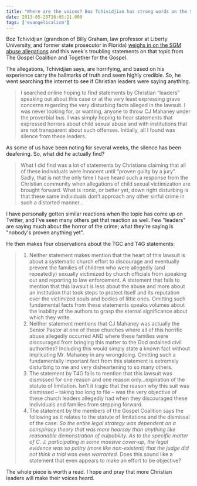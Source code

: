 ```yaml
---
title: "Where are the voices? Boz Tchividjian has strong words on the SGM mess."
date: 2013-05-25T16:05:21.000
tags: ['evangelicalism']
---
```


Boz Tchividjian (grandson of Billy Graham, law professor at Liberty University, and former state prosecutor in Florida) [weighs in on the SGM abuse allegations](http://netgrace.org/where-are-the-voices-the-continued-culture-of-silence-and-protection-in-american-evangelicalism/) and this week's troubling statements on that topic from The Gospel Coalition and Together for the Gospel.

The allegations, Tchividjian says, are horrifying, and based on his experience carry the hallmarks of truth and seem highly credible. So, he went searching the internet to see if Christian leaders were saying anything.

> I searched online hoping to find statements by Christian “leaders” speaking out about this case or at the very least expressing grave concerns regarding the very disturbing facts alleged in the lawsuit. I was never looking for, or wanting, anyone to throw CJ Mahaney under the proverbial bus. I was simply hoping to hear statements that expressed horrors about child sexual abuse and with institutions that are not transparent about such offenses. Initially, all I found was silence from these leaders.

As some of us have been noting for several weeks, the silence has been deafening. So, what did he actually find?

> What I did find was a lot of statements by Christians claiming that all of these individuals were innocent until “proven guilty by a jury”. Sadly, that is not the only time I have heard such a response from the Christian community when allegations of child sexual victimization are brought forward. What is ironic, or better yet, down right disturbing is that these same individuals don’t approach any other sinful crime in such a distorted manner...

I have personally gotten similar reactions when the topic has come up on Twitter, and I've seen many others get that reaction as well. Few "leaders" are saying much about the horror of the crime; what they're saying is "nobody's proven anything yet".

He then makes four observations about the TGC and T4G statements:

> 1. Neither statement makes mention that the heart of this lawsuit is about a systematic church effort to discourage and eventually prevent the families of children who were allegedly (and repeatedly) sexually victimized by church officials from speaking out and reporting to law enforcement. A statement that fails to mention that this lawsuit is less about the abuse and more about an institution that took steps to protect itself and its reputation over the victimized souls and bodies of little ones. Omitting such fundamental facts from these statements speaks volumes about the inability of the authors to grasp the eternal significance about which they write.
> 2. Neither statement mentions that CJ Mahaney was actually the Senior Pastor at one of these churches where all of this horrific abuse allegedly occurred AND where these families were discouraged from bringing this matter to the God ordained civil authorities? Including this would simply state a known fact without implicating Mr. Mahaney in any wrongdoing. Omitting such a fundamentally important fact from this statement is extremely disturbing to me and very disheartening to so many others.
> 3. The statement by T4G fails to mention that this lawsuit was dismissed for one reason and one reason only…expiration of the statute of limitation. Isn’t it tragic that the reason why this suit was dismissed – taking too long to file – was the very objective of these church leaders allegedly had when they discouraged these individuals and families from stepping forward.
> 4. The statement by the members of the Gospel Coalition says the following as it relates to the statute of limitations and the dismissal of the case: _So the entire legal strategy was dependent on a conspiracy theory that was more hearsay than anything like reasonable demonstration of culpability. As to the specific matter of C. J. participating in some massive cover-up, the legal evidence was so paltry (more like non-existent) that the judge did not think a trial was even warranted._ Does this sound like a statement that even appears to make an effort to be objective?

The whole piece is worth a read. I hope and pray that more Christian leaders will make their voices heard.
